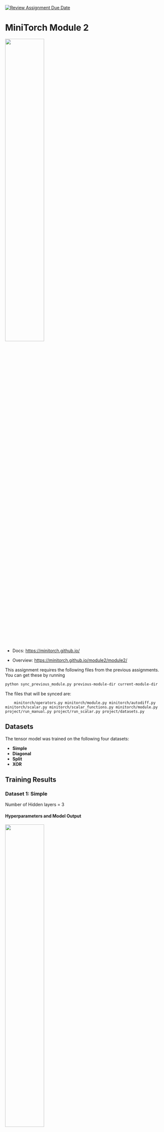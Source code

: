 [![Review Assignment Due Date](https://classroom.github.com/assets/deadline-readme-button-22041afd0340ce965d47ae6ef1cefeee28c7c493a6346c4f15d667ab976d596c.svg)](https://classroom.github.com/a/YFgwt0yY)
# MiniTorch Module 2

<img src="https://minitorch.github.io/minitorch.svg" width="50%">


* Docs: https://minitorch.github.io/

* Overview: https://minitorch.github.io/module2/module2/

This assignment requires the following files from the previous assignments. You can get these by running

```bash
python sync_previous_module.py previous-module-dir current-module-dir
```

The files that will be synced are:

        minitorch/operators.py minitorch/module.py minitorch/autodiff.py minitorch/scalar.py minitorch/scalar_functions.py minitorch/module.py project/run_manual.py project/run_scalar.py project/datasets.py


## Datasets

The tensor model was trained on the following four datasets:

- **Simple**
- **Diagonal**
- **Split**
- **XOR**

## Training Results

### Dataset 1: Simple

Number of Hidden layers = 3

#### Hyperparameters and Model Output

<img src="images/simple2.png" width="50%" />

#### Training Graph and Logs

<img src="images/simple3.png" width="50%" />

---

### Dataset 2: Diagonal

Number of Hidden layers = 15

#### Hyperparameters and Model Output

<img src="images/diag2.png" width="50%" />

#### Training Graph and Logs

<img src="images/diag3.png" width="50%" />

---

### Dataset 3: Split

Number of Hidden layers = 24

#### Hyperparameters and Model Output

<img src="images/split2.png" width="50%" />

#### Training Graph and Logs

<img src="images/split3.png" width="50%" />

---

### Dataset 4: XOR

Number of Hidden layers = 

#### Hyperparameters and Model Output

<img src="images/xor2.png" width="50%" />

#### Training Graph and Logs

<img src="images/xor3.png" width="50%" />

---

## Conclusion

In this module, we implemented and trained a tensor model for four different datasets using MiniTorch. The results showcase the model's learning behavior on varied datasets. The training logs, final parameters, and graphs provide a clear summary of the model's performance.
